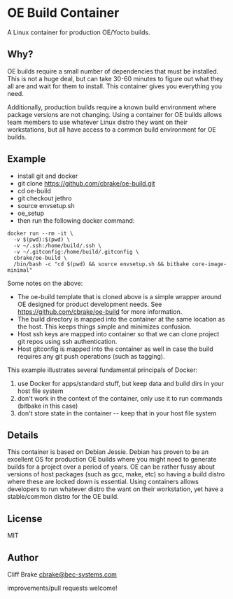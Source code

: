 OE Build Container
==================

A Linux container for production OE/Yocto builds.

Why?
----

OE builds require a small number of dependencies that must be installed.  This is not a huge deal,
but can take 30-60 minutes to figure out what they all are and wait for them to install.  This 
container gives you everything you need.

Additionally, production builds require a known build environment where package versions are 
not changing.  Using a container for OE builds allows team members to use whatever Linux distro
they want on their workstations, but all have access to a common build environment for OE builds.  

Example
-------

* install git and docker
* git clone https://github.com/cbrake/oe-build.git
* cd oe-build
* git checkout jethro
* source envsetup.sh
* oe\_setup
* then run the following docker command:

```
docker run --rm -it \
  -v $(pwd):$(pwd) \
  -v ~/.ssh:/home/build/.ssh \
  -v ~/.gitconfig:/home/build/.gitconfig \
  cbrake/oe-build \
  /bin/bash -c "cd $(pwd) && source envsetup.sh && bitbake core-image-minimal"
```

Some notes on the above:

* The oe-build template that is cloned above is a simple wrapper around OE designed for product development needs.  See https://github.com/cbrake/oe-build for more information.
* The build directory is mapped into the container at the same location as the host.  This keeps things simple and minimizes confusion.
* Host ssh keys are mapped into container so that we can clone project git repos using ssh authentication.
* Host gitconfig is mapped into the container as well in case the build requires any git push operations (such as tagging).

This example illustrates several fundamental principals of Docker: 

1. use Docker for apps/standard stuff, but keep data and build dirs in your host file system
1. don't work in the context of the container, only use it to run commands (bitbake in this case)
1. don't store state in the container -- keep that in your host file system

Details
-------

This container is based on Debian Jessie.  Debian has proven to be an excellent OS for production OE builds where you might need to generate builds for a project over a period of years.  OE can be rather fussy about versions of host packages (such as gcc, make, etc) so having a build distro where these are locked down is essential.  Using containers allows developers to run whatever distro the want on their workstation, yet have a stable/common distro for the OE build.

License
-------

MIT

Author
------

Cliff Brake <cbrake@bec-systems.com>

improvements/pull requests welcome!

